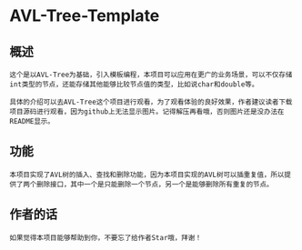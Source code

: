 # AVL-Tree-Template

## 概述
    这个是以AVL-Tree为基础，引入模板编程，本项目可以应用在更广的业务场景，可以不仅存储int类型的节点，还能存储其他能够比较节点值的类型，比如说char和double等。

    具体的介绍可以去AVL-Tree这个项目进行观看，为了观看体验的良好效果，作者建议读者下载项目源码进行观看，因为github上无法显示图片。记得解压再看哦，否则图片还是没办法在README显示。

## 功能
    本项目实现了AVL树的插入、查找和删除功能，因为本项目实现的AVL树可以插重复值，所以提供了两个删除接口，其中一个是只能删除一个节点，另一个是能够删除所有重复的节点。

## 作者的话
    如果觉得本项目能够帮助到你，不要忘了给作者Star哦，拜谢！
